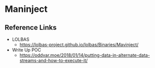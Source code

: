# Maninject

## Reference Links
- LOLBAS
  - https://lolbas-project.github.io/lolbas/Binaries/Mavinject/
- Write Up POC 
  - https://oddvar.moe/2018/01/14/putting-data-in-alternate-data-streams-and-how-to-execute-it/